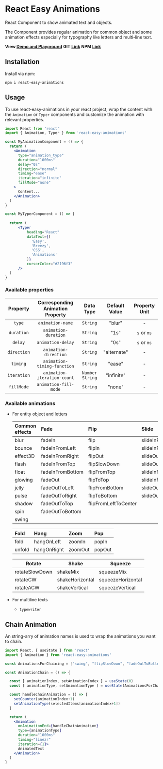 # React Easy Animations

React Component to show animated text and objects.

The Component provides regular animation for common object and some animation effects especially for typography like letters and multi-line text.

**View [Demo and Playground](https://prismosoft.github.io/react-easy-animations-playground/)**
**GIT [Link](https://github.com/prismosoft/react-easy-animations/)**
**NPM [Link](https://www.npmjs.com/package/react-easy-animations)**

## Installation

Install via npm:

```
npm i react-easy-animations
```

 ## Usage

To use react-easy-animations in your react project, wrap the content with the `Animation` or `Typer` components and customize the animation with relevant properties.

```jsx
import React from 'react'
import { Animation, Typer } from 'react-easy-animations'

const MyAnimationComponent = () => {
  return (
    <Animation
      type="animation_type"
      duration="1000ms"
      delay="0s"
      direction="normal"
      timing="ease"
      iteration="infinite"
      fillMode="none"
    >
      Content...
    </Animation>
  )
}

const MyTyperComponent = () => {
  
  return (
      <Typer
          heading="React"
          dataText={[
            'Easy',
            'Breezy',
            'CSS',
            'Animations'
          ]}
          cursorColor="#2196f3"
      />
  )
}
```

### Available properties

|  Property   | Corresponding Animation Property |     Data Type     | Default  Value | Property Unit |
| :---------: | :------------------------------: | :---------------: | :------------: | :-----------: |
|   `type`    |         `animation-name`         |     `String`      |     "blur"     |       -       |
| `duration`  |       `animation-duration`       |     `String`      |      "1s"      |  `s` or `ms`  |
|   `delay`   |        `animation-delay`         |     `String`      |      "0s"      |  `s` or `ms`  |
| `direction` |      `animation-direction`       |     `String`      |  "alternate"   |       -       |
|  `timing`   |   `animation-timing-function`    |     `String`      |     "ease"     |       -       |
| `iteration` |   `animation-iteration-count`    | `Number` `String` |   "infinite"   |       -       |
| `fillMode`  |      `animation-fill-mode`       |     `String`      |     "none"     |       -       |

### Available animations

- For entity object and letters

  | Common effects | Fade             | Flip                 | Slide             |
  | :------------- | :--------------- | :------------------- | :---------------- |
  | blur           | fadeIn           | flip                 | slideInFromLeft   |
  | bounce         | fadeInFromLeft   | flipIn               | slideInFromRight  |
  | effect3D       | fadeInFromRight  | flipOut              | slideOutToLeft    |
  | flash          | fadeInFromTop    | flipSlowDown         | slideOutToRight   |
  | float          | fadeInFromBottom | flipFromTop          | slideInFromTop    |
  | glowing        | fadeOut          | flipToTop            | slideInFromBottom |
  | jelly          | fadeOutToLeft    | flipFromBottom       | slideOutToTop     |
  | pulse          | fadeOutToRight   | flipToBottom         | slideOutToBottom  |
  | shadow         | fadeOutToTop     | flipFromLeftToCenter |                   |
  | spin           | fadeOutToBottom  |                      |                   |
  | swing          |                  |                      |                   |

  | Fold   | Hang        | Zoom    | Pop    |
  | :----- | :---------- | :------ | :----- |
  | fold   | hangOnLeft  | zoomIn  | popIn  |
  | unfold | hangOnRight | zoomOut | popOut |

  | Rotate         | Shake           | Squeeze           |
  | -------------- | --------------- | ----------------- |
  | rotateSlowDown | shakeMix        | squeezeMix        |
  | rotateCW       | shakeHorizontal | squeezeHorizontal |
  | rotateACW      | shakeVertical   | squeezeVertical   |


- For multiline texts

  - `typewriter`


## Chain Animation

An string-arry of animation names is used to wrap the animations you want to chain.

```jsx
import React, { useState } from 'react'
import { Animation } from 'react-easy-animations'

const AnimationsForChaining = ["swing", "flipSlowDown", "fadeOutToBottom", "jelly"]

const AnimationChain = () => {

  const [ animationIndex, setAnimationIndex ] = useState(0)
  const [ animationType, setAnimationType ] = useState(AnimationsForChaining[0])

  const handleChainAnimation = () => {
    setCounter(animationIndex+1)
    setAnimationType(selectedItems[animationIndex+1])
  }

  return (
    <Animation
      onAnimationEnd={handleChainAnimation}
      type={animationType}
      duration="1000ms"
      timing="linear"
      iteration={1}>
      AnimatedText
    </Animation>
  )
}
```

